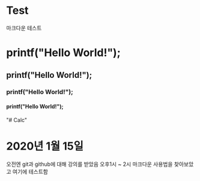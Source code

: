 # Test
마크다운 테스트

# printf("Hello World!");


## printf("Hello World!");


### printf("Hello World!");


#### printf("Hello World!");


"# Calc" 

# 2020년 1월 15일
오전엔 git과 github에 대해 강의를 받았음
오후1시 ~ 2시 마크다운 사용법을 찾아보았고 여기에 테스트함
